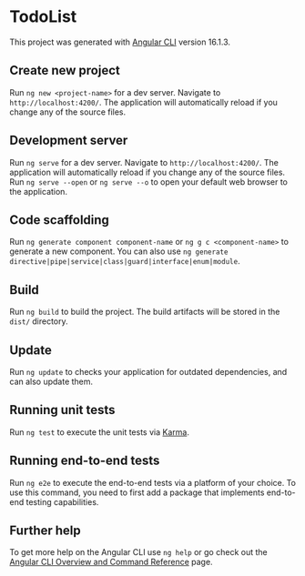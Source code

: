 # TodoList

This project was generated with [Angular CLI](https://github.com/angular/angular-cli) version 16.1.3.

## Create new project

Run `ng new <project-name>` for a dev server. Navigate to `http://localhost:4200/`. The application will automatically reload if you change any of the source files.

## Development server

Run `ng serve` for a dev server. Navigate to `http://localhost:4200/`. The application will automatically reload if you change any of the source files.
Run `ng serve --open` or `ng serve --o` to open your default web browser to the application.

## Code scaffolding

Run `ng generate component component-name` or `ng g c <component-name>` to generate a new component. You can also use `ng generate directive|pipe|service|class|guard|interface|enum|module`.

## Build

Run `ng build` to build the project. The build artifacts will be stored in the `dist/` directory.

## Update

Run `ng update` to checks your application for outdated dependencies, and can also update them.

## Running unit tests

Run `ng test` to execute the unit tests via [Karma](https://karma-runner.github.io).

## Running end-to-end tests

Run `ng e2e` to execute the end-to-end tests via a platform of your choice. To use this command, you need to first add a package that implements end-to-end testing capabilities.

## Further help

To get more help on the Angular CLI use `ng help` or go check out the [Angular CLI Overview and Command Reference](https://angular.io/cli) page.
